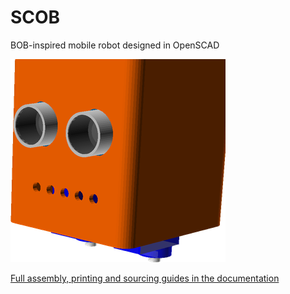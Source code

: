 # SCOB
BOB-inspired mobile robot designed in OpenSCAD

![](hardware/images/SCOB_view.png)

[Full assembly, printing and sourcing guides in the documentation](rawgit.com/snhack/SCOB/master/hardware/docs/index.htm)
